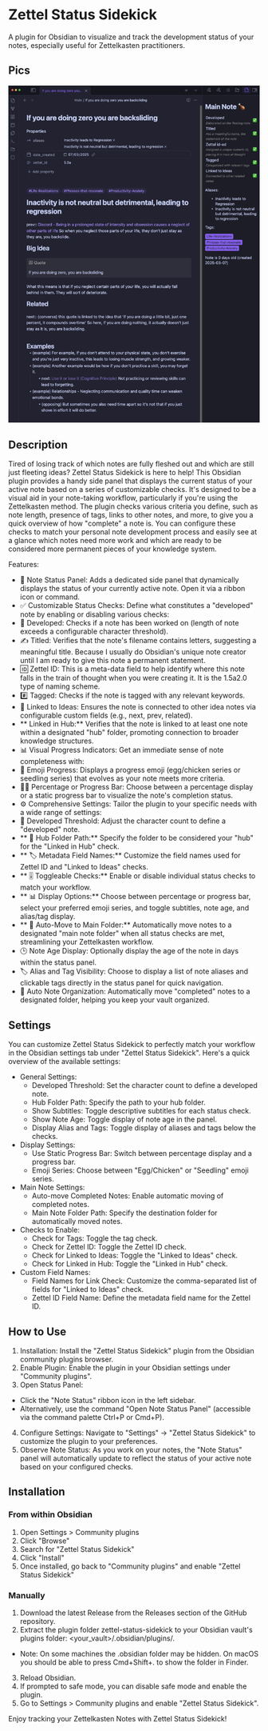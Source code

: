 
# Zettel Status Sidekick
A plugin for Obsidian to visualize and track the development status of your notes, especially useful for Zettelkasten practitioners.

## Pics 

![What it looks like](visuals/image.png)

## Description
Tired of losing track of which notes are fully fleshed out and which are still just fleeting ideas? Zettel Status Sidekick is here to help! This Obsidian plugin provides a handy side panel that displays the current status of your active note based on a series of customizable checks. It's designed to be a visual aid in your note-taking workflow, particularly if you're using the Zettelkasten method.
The plugin checks various criteria you define, such as note length, presence of tags, links to other notes, and more, to give you a quick overview of how "complete" a note is. You can configure these checks to match your personal note development process and easily see at a glance which notes need more work and which are ready to be considered more permanent pieces of your knowledge system.

Features:
- 📝 Note Status Panel: Adds a dedicated side panel that dynamically displays the status of your currently active note. Open it via a ribbon icon or command.
- ✅ Customizable Status Checks: Define what constitutes a "developed" note by enabling or disabling various checks:
- 📏 Developed: Checks if a note has been worked on (length of note exceeds a configurable character threshold).
- ✍️ Titled: Verifies that the note's filename contains letters, suggesting a meaningful title. Because I usually do Obsidian's unique note creator until I am ready to give this note a permanent statement.
- 🆔 Zettel ID: This is a meta-data field to help identify where this note falls in the train of thought when you were creating it. It is the 1.5a2.0 type of naming scheme.
- #️⃣ Tagged: Checks if the note is tagged with any relevant keywords.
- 🔗 Linked to Ideas: Ensures the note is connected to other idea notes via configurable custom fields (e.g., next, prev, related).
- ** Linked in Hub:** Verifies that the note is linked to at least one note within a designated "hub" folder, promoting connection to broader knowledge structures.
- 📊 Visual Progress Indicators: Get an immediate sense of note completeness with:
- 🥚 Emoji Progress: Displays a progress emoji (egg/chicken series or seedling series) that evolves as your note meets more criteria.
- 👩‍💻 Percentage or Progress Bar: Choose between a percentage display or a static progress bar to visualize the note's completion status.
- ⚙️ Comprehensive Settings: Tailor the plugin to your specific needs with a wide range of settings:
- 📏 Developed Threshold: Adjust the character count to define a "developed" note.
- ** 🏬 Hub Folder Path:** Specify the folder to be considered your "hub" for the "Linked in Hub" check.
- ** 🏷️ Metadata Field Names:** Customize the field names used for Zettel ID and "Linked to Ideas" checks.
- ** 🎚️ Toggleable Checks:** Enable or disable individual status checks to match your workflow.
- ** 📊 Display Options:** Choose between percentage or progress bar, select your preferred emoji series, and toggle subtitles, note age, and alias/tag display.
- ** 📁 Auto-Move to Main Folder:** Automatically move notes to a designated "main note folder" when all status checks are met, streamlining your Zettelkasten workflow.
- 🕒 Note Age Display: Optionally display the age of the note in days within the status panel.
- 🏷️ Alias and Tag Visibility: Choose to display a list of note aliases and clickable tags directly in the status panel for quick navigation.
- 📂 Auto Note Organization: Automatically move "completed" notes to a designated folder, helping you keep your vault organized.
## Settings
You can customize Zettel Status Sidekick to perfectly match your workflow in the Obsidian settings tab under "Zettel Status Sidekick". Here's a quick overview of the available settings:
- General Settings:
  - Developed Threshold: Set the character count to define a developed note.
  - Hub Folder Path: Specify the path to your hub folder.
  - Show Subtitles: Toggle descriptive subtitles for each status check.
  - Show Note Age: Toggle display of note age in the panel.
  - Display Alias and Tags: Toggle display of aliases and tags below the checks.
- Display Settings:
  - Use Static Progress Bar: Switch between percentage display and a progress bar.
  - Emoji Series: Choose between "Egg/Chicken" or "Seedling" emoji series.
- Main Note Settings:
  - Auto-move Completed Notes: Enable automatic moving of completed notes.
  - Main Note Folder Path: Specify the destination folder for automatically moved notes.
- Checks to Enable:
  - Check for Tags: Toggle the tag check.
  - Check for Zettel ID: Toggle the Zettel ID check.
  - Check for Linked to Ideas: Toggle the "Linked to Ideas" check.
  - Check for Linked in Hub: Toggle the "Linked in Hub" check.
- Custom Field Names:
  - Field Names for Link Check: Customize the comma-separated list of fields for "Linked to Ideas" check.
  - Zettel ID Field Name: Define the metadata field name for the Zettel ID.
## How to Use
1.	Installation: Install the "Zettel Status Sidekick" plugin from the Obsidian community plugins browser.
2.	Enable Plugin: Enable the plugin in your Obsidian settings under "Community plugins".
3.	Open Status Panel:
  - Click the "Note Status" ribbon icon in the left sidebar.
  - Alternatively, use the command "Open Note Status Panel" (accessible via the command palette Ctrl+P or Cmd+P).
4.	Configure Settings: Navigate to "Settings" -> "Zettel Status Sidekick" to customize the plugin to your preferences.
5.	Observe Note Status: As you work on your notes, the "Note Status" panel will automatically update to reflect the status of your active note based on your configured checks.
## Installation
### From within Obsidian
1.	Open Settings > Community plugins
2.	Click "Browse"
3.	Search for "Zettel Status Sidekick"
4.	Click "Install"
5.	Once installed, go back to "Community plugins" and enable "Zettel Status Sidekick"
### Manually
1.	Download the latest Release from the Releases section of the GitHub repository.
2.	Extract the plugin folder zettel-status-sidekick to your Obsidian vault's plugins folder: <your_vault>/.obsidian/plugins/.
- Note: On some machines the .obsidian folder may be hidden. On macOS you should be able to press Cmd+Shift+. to show the folder in Finder.
3.	Reload Obsidian.
4.	If prompted to safe mode, you can disable safe mode and enable the plugin.
5.	Go to Settings > Community plugins and enable "Zettel Status Sidekick".

Enjoy tracking your Zettelkasten Notes with Zettel Status Sidekick!
